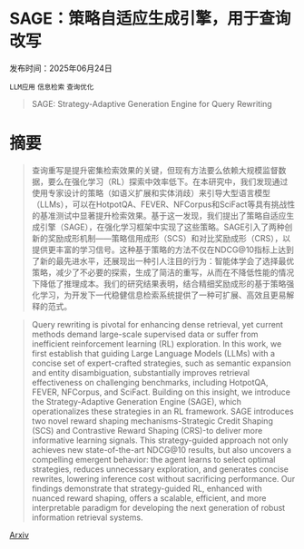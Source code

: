# SAGE：策略自适应生成引擎，用于查询改写

发布时间：2025年06月24日

`LLM应用` `信息检索` `查询优化`

> SAGE: Strategy-Adaptive Generation Engine for Query Rewriting

# 摘要

> 查询重写是提升密集检索效果的关键，但现有方法要么依赖大规模监督数据，要么在强化学习（RL）探索中效率低下。在本研究中，我们发现通过使用专家设计的策略（如语义扩展和实体消歧）来引导大型语言模型（LLMs），可以在HotpotQA、FEVER、NFCorpus和SciFact等具有挑战性的基准测试中显著提升检索效果。基于这一发现，我们提出了策略自适应生成引擎（SAGE），在强化学习框架中实现了这些策略。SAGE引入了两种创新的奖励成形机制——策略信用成形（SCS）和对比奖励成形（CRS），以提供更丰富的学习信号。这种基于策略的方法不仅在NDCG@10指标上达到了新的最先进水平，还展现出一种引人注目的行为：智能体学会了选择最优策略，减少了不必要的探索，生成了简洁的重写，从而在不降低性能的情况下降低了推理成本。我们的研究结果表明，结合精细奖励成形的基于策略强化学习，为开发下一代稳健信息检索系统提供了一种可扩展、高效且更易解释的范式。

> Query rewriting is pivotal for enhancing dense retrieval, yet current methods demand large-scale supervised data or suffer from inefficient reinforcement learning (RL) exploration. In this work, we first establish that guiding Large Language Models (LLMs) with a concise set of expert-crafted strategies, such as semantic expansion and entity disambiguation, substantially improves retrieval effectiveness on challenging benchmarks, including HotpotQA, FEVER, NFCorpus, and SciFact. Building on this insight, we introduce the Strategy-Adaptive Generation Engine (SAGE), which operationalizes these strategies in an RL framework. SAGE introduces two novel reward shaping mechanisms-Strategic Credit Shaping (SCS) and Contrastive Reward Shaping (CRS)-to deliver more informative learning signals. This strategy-guided approach not only achieves new state-of-the-art NDCG@10 results, but also uncovers a compelling emergent behavior: the agent learns to select optimal strategies, reduces unnecessary exploration, and generates concise rewrites, lowering inference cost without sacrificing performance. Our findings demonstrate that strategy-guided RL, enhanced with nuanced reward shaping, offers a scalable, efficient, and more interpretable paradigm for developing the next generation of robust information retrieval systems.

[Arxiv](https://arxiv.org/abs/2506.19783)